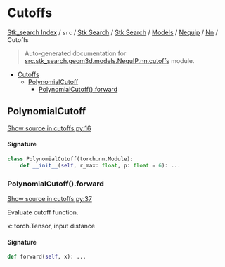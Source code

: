# Cutoffs

[Stk_search Index](../../../../../../README.md#stk_search-index) / `src` / [Stk Search](../../../../index.md#stk-search) / [Stk Search](../../../../index.md#stk-search) / [Models](../../index.md#models) / [Nequip](../index.md#nequip) / [Nn](./index.md#nn) / Cutoffs

> Auto-generated documentation for [src.stk_search.geom3d.models.NequIP.nn.cutoffs](https://github.com/mohammedazzouzi15/STK_search/blob/main/src/stk_search/geom3d/models/NequIP/nn/cutoffs.py) module.

- [Cutoffs](#cutoffs)
  - [PolynomialCutoff](#polynomialcutoff)
    - [PolynomialCutoff().forward](#polynomialcutoff()forward)

## PolynomialCutoff

[Show source in cutoffs.py:16](https://github.com/mohammedazzouzi15/STK_search/blob/main/src/stk_search/geom3d/models/NequIP/nn/cutoffs.py#L16)

#### Signature

```python
class PolynomialCutoff(torch.nn.Module):
    def __init__(self, r_max: float, p: float = 6): ...
```

### PolynomialCutoff().forward

[Show source in cutoffs.py:37](https://github.com/mohammedazzouzi15/STK_search/blob/main/src/stk_search/geom3d/models/NequIP/nn/cutoffs.py#L37)

Evaluate cutoff function.

x: torch.Tensor, input distance

#### Signature

```python
def forward(self, x): ...
```